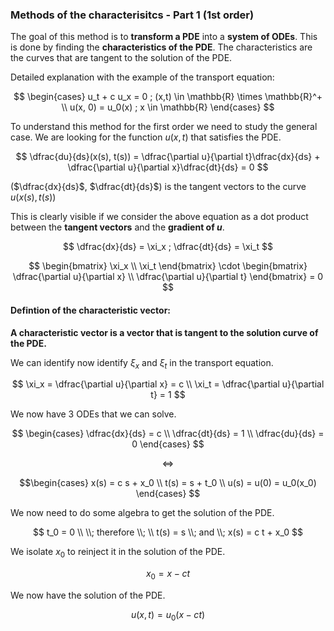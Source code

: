 ### Methods of the characterisitcs - Part 1 (1st order)

The goal of this method is to **transform a PDE** into a **system of ODEs**. This is done by finding the **characteristics of the PDE**. The characteristics are the curves that are tangent to the solution of the PDE.

Detailed explanation with the example of the transport equation:

$$
\begin{cases}
u_t + c u_x = 0 ; (x,t) \in \mathbb{R} \times \mathbb{R}^+ \\
u(x, 0) = u_0(x) ; x \in \mathbb{R}
\end{cases}
$$

To understand this method for the first order we need to study the general case. We are looking for the function $u(x,t)$ that satisfies the PDE.

$$
\dfrac{du}{ds}(x(s), t(s)) = \dfrac{\partial u}{\partial t}\dfrac{dx}{ds} + \dfrac{\partial u}{\partial x}\dfrac{dt}{ds} = 0
$$

($\dfrac{dx}{ds}$, $\dfrac{dt}{ds}$) is the tangent vectors to the curve $u(x(s), t(s))$

This is clearly visible if we consider the above equation as a dot product between the **tangent vectors** and the **gradient of $u$**.

$$
\dfrac{dx}{ds} = \xi_x ; 
\dfrac{dt}{ds} = \xi_t
$$

$$
\begin{bmatrix}
\xi_x \\
\xi_t
\end{bmatrix}
\cdot
\begin{bmatrix}
\dfrac{\partial u}{\partial x} \\
\dfrac{\partial u}{\partial t}
\end{bmatrix}
= 0
$$

#### Defintion of the characteristic vector: 
**A characteristic vector is a vector that is tangent to the solution curve of the PDE.**

We can identify now identify $\xi_x$ and $\xi_t$ in the transport equation.


$$
\xi_x = \dfrac{\partial u}{\partial x} = c \\
\xi_t = \dfrac{\partial u}{\partial t} = 1
$$

We now have 3 ODEs that we can solve.

$$
\begin{cases}
\dfrac{dx}{ds} = c \\
\dfrac{dt}{ds} = 1 \\
\dfrac{du}{ds} = 0
\end{cases}
$$

$$
\Leftrightarrow
$$

$$\begin{cases}
x(s) = c s + x_0 \\
t(s) = s + t_0 \\
u(s) = u(0) = u_0(x_0)
\end{cases} $$

We now need to do some algebra to get the solution of the PDE.

$$
t_0 = 0 \\
\\; therefore \\; \\
t(s) = s \\; and \\; x(s) = c t + x_0
$$

We isolate $x_0$ to reinject it in the solution of the PDE.

$$
x_0 = x - ct
$$

We now have the solution of the PDE.

$$
u(x,t) = u_0(x - ct)
$$





